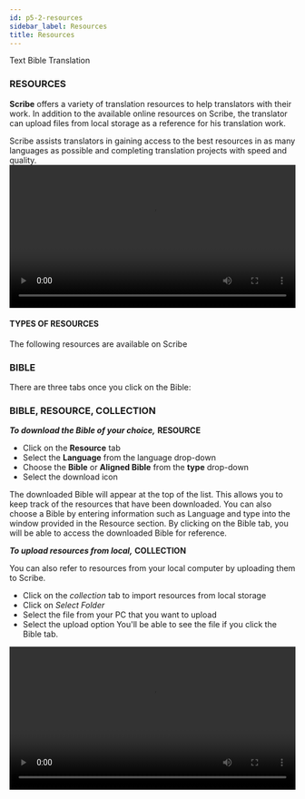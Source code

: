 ```yaml
---
id: p5-2-resources
sidebar_label: Resources
title: Resources
---
```


Text Bible Translation
### RESOURCES ###
**Scribe** offers a variety of translation resources to help translators with their work. In addition to the available online resources on Scribe, the translator can upload files from local storage as a reference for his translation work.

Scribe assists translators in gaining access to the best resources in as many languages as possible and completing translation projects with speed and quality.
<video controls src="/0.5.3/import-resources.mov" width="100%" type="video/mov"/>


#### TYPES OF RESOURCES ####

The following resources are available on Scribe

<h3>BIBLE</h3>

There are three tabs once you click on the Bible:

### BIBLE, RESOURCE, COLLECTION ###

**<i>To download the Bible of your choice,</i>**  **RESOURCE**
- Click on the **Resource** tab
- Select the **Language** from the language drop-down
- Choose the **Bible** or **Aligned Bible** from the **type** drop-down
- Select the download icon

The downloaded Bible will appear at the top of the list. This allows you to keep track of the resources that have been downloaded.
You can also choose a Bible by entering information such as Language and type into the window provided in the Resource section.
By clicking on the Bible tab, you will be able to access the downloaded Bible for reference.     

**<i>To upload resources from local,</i>**  **COLLECTION**

You can also refer to resources from your local computer by uploading them to Scribe.
- Click on the *collection* tab to import resources from local storage
- Click on *Select Folder*
- Select the file from your PC that you want to upload
- Select the upload option
You'll be able to see the file if you click the Bible tab.
<video controls src="/0.5.3/import-resources-bible.mov" width="100%" type="video/mov"/>

### To download the other reference Resources
Following resources can be used both **online** and **offline**: **Translation Notes, Translation Words, Translation Questions, Translation Academy and OBS resources** 

**Users can access these resources online by simply clicking on them. However, it's important to note that for online usage, an internet connection is required throughout the resource's usage**.

#### Steps for downloading Resources
- Hover over the Translation Notes resources for the desired language	
- On the right-hand side, click the download icon <img src="/0.5.3/download.png"  width="30px" alt="download"/>
- The chosen resource will be downloaded, and a message saying **Resource download finished** will appear at the bottom left 	
- The downloaded resource will appear at the top of the resource list under **Downloaded Resources**
- In the Downloaded Resources there is a **refresh icon** <img src="/0.5.3/refreshbutton.png"  width="30px" alt="refresh"/> that allows you to check for updates	
- If updates are available, the resource will be updated to the most recent version	
- If no updates are available, a pop-up message will appear stating No updates available
- Click the **Trash bin** icon to remove unused resources <img src="/0.5.3/trashbin.png"  width="30px" alt="trashbin"/>

Note: Bible Translation Words list and OBS Translation Words List can be used **Online only**(Refer Translotion Word List). 
<video controls src="/0.5.3/download-resources-cmn.mov" width="100%" type="video/mov"/>



### TRANSLATION NOTES ###

Scribe currently supports Translation Notes in different languages.
<video controls src="/0.5.3/import-resources-trans-notes.mov" width="100%" type="video/mov"/>

### TRANSLATION WORDS LIST ###
This section offers a list of key biblical terms.
#### Steps to refer Translation Words List
- Open the project and, within the editor pane, click on the new layout icon
- In the new column, click on the **resource selector**
- This action will open the Resource page
- From there, select the Translation Word List for the language you need
- The chosen resource will then appear in the reference column
<video controls src="/0.5.3/import-resources-transwordlist.mov" width="100%" type="video/mov"/>

### TRANSLATION WORDS ###

The list of translation words is divided into three categories:

**KT-Key Terms** - This list includes a number of important words from the Bible, along with definitions, translation suggestions, Bible references, and word data.

**Names** - This list contains facts, Bible references, examples from Bible stories, and word data about people in the Bible.

**Other** – This is a list of additional Bible terms. The definition, Bible references, and word data are all included in the list.

<video controls src="/0.5.3/import-resources-transwords.mov" width="100%" type="video/mov"/>

### TRANSLATION QUESTION ###

This resource category contains questions that are designed to help translators in analyzing and understanding specific Bible books.
<img src="/0.5.3/Translationques.PNG"  width="1000px" alt="file menu"/>

### TRANSLATION ACADEMY ###

Translation Academy is a resource for Bible translation information and instruction for translators.
<img src="/0.5.3/transacademy.PNG"  width="1000px" alt="file menu"/>

##
To import a resource, follow the steps below.
<video controls src="/0.5.3/importresourcesep.mov" width="100%" type="video/mov"/>

### OPEN BIBLE STORIES (OBS) ###

Open Bible Stories is a collection of key Bible stories available for translation in easy-to-understand text.

There are three tabs once you click on the Open Bible Stories

#### OBS, RESOURCE, COLLECTION 

**<i>To download the Bible story of your choice,</i>** **RESOURCE**

- Click on the *Resource* tab
- Choose the story you want to download
- Select the download icon

The downloaded Bible story will appear at the top of the list. This allows you to keep track of the resources that have been downloaded.
You can also choose a Bible story by entering information such as Language and type into the window provided in the Resource section.
By clicking on the OBS tab, you will be able to access the downloaded Bible story for reference.
<video controls src="/0.5.3/obsresourcedownload.mov" width="100%" type="video/mov"/>

**<i>To upload resources from local,</i>** **COLLECTION**

You can also refer to resources from your local computer by uploading them to **Scribe**.

- Click on the *collection* tab to import resources from local storage
- Click on **Select Folder**
- Select the file from your PC that you want to upload
- Select the upload option
You'll be able to see the file if you click the OBS tab.
<video controls src="/0.5.3/obsresoucollection.mov" width="100%" type="video/mov"/>

### OBS TRANSLATION NOTES ###

OBS translation notes provide interpretive information for stories to assist translators with their translation work.

<img src="/0.5.3/obstransnotes.PNG"  width="1000px" alt="file menu"/>
<img src="/0.5.3/obstransnotes1.PNG"  width="1000px" alt="file menu"/>

### OBS TRANSLATION QUESTIONS ###

These questions allow translators to determine whether the intended meaning is clearly communicated to the audience.
<img src="/0.5.3/obstransques.PNG"  width="1000px" alt="file menu"/>
<img src="/0.5.3/obstransques1.PNG"  width="1000px" alt="file menu"/>

### OBS TRANSLATION WORDS LIST ###

This section offers a list of key biblical terms.
<img src="/0.5.3/obstranswl.PNG"  width="1000px" alt="file menu"/>
<img src="/0.5.3/obstranswl1.PNG"  width="1000px" alt="file menu"/>

